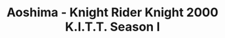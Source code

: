 ---
layout: product
title: "Aoshima - Knight Rider Knight 2000 K.I.T.T. Season I"
price: "TBA" 
desc: "N/A"
img_path: "/assets/img/AO41277.webp"
brand: "N/A"
available: false
special_offer: false
new: false
soon: false
cat: "010000"
subcat: "013700"
subsubcat: "0N/A"
sifra: "AO41277"
popular: false
spec: false
---